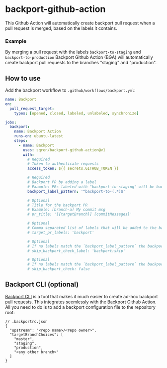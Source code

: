 # backport-github-action

This Github Action will automatically create backport pull request when a pull request is merged, based on the labels it contains.

### Example

By merging a pull request with the labels `backport-to-staging` and `backport-to-production` Backport Github Action (BGA) will automatically create backport pull requests to the branches "staging" and "production".

## How to use

Add the backport workflow to `.github/workflows/backport.yml`:

```yml
name: Backport
on:
  pull_request_target:
    types: [opened, closed, labeled, unlabeled, synchronize]

jobs:
  backport:
    name: Backport Action
    runs-on: ubuntu-latest
    steps:
      - name: Backport
        uses: sqren/backport-github-action@v1
        with:
          # Required
          # Token to authenticate requests
          access_token: ${{ secrets.GITHUB_TOKEN }}

          # Required
          # Backport PR by adding a label
          # Example: PRs labeled with "backport-to-staging" will be backported to "staging"
          backport_label_pattern: '^backport-to-(.*)$'

          # Optional
          # Title for the backport PR
          # Example: [branch-a] My commit msg
          # pr_title: '[{targetBranch}] {commitMessages}'

          # Optional
          # Comma separated list of labels that will be added to the backport PR.
          # target_pr_labels: 'backport'

          # Optional
          # If no labels match the `backport_label_pattern` the backport check will fail. To bypass this for a single PR you can add a label to indicate the PR should not be backported
          # skip_backport_check_label: 'backport:skip'

          # Optional
          # If no labels match the `backport_label_pattern` the backport check will fail. Enabling this will bypass the check for all PRs
          # skip_backport_check: false
```

## Backport CLI (optional)

[Backport CLI](https://github.com/sqren/backport) is a tool that makes it much easier to create ad-hoc backport pull requests. This integrates seemlessly with the Backport Github Action. All you need to do is to add a backport configuration file to the repository root:

```jsonc
// .backportrc.json
{
  "upstream": "<repo name>/<repo owner>",
  "targetBranchChoices": [
    "master",
    "staging",
    "production",
    "<any other branch>"
  ]
}
```
